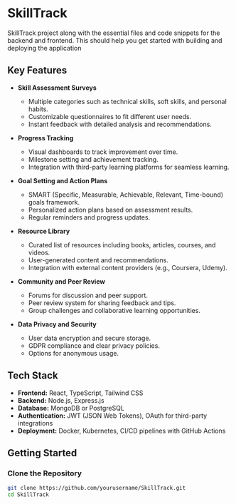# SkillTrack
SkillTrack project along with the essential files and code snippets for the backend and frontend. This should help you get started with building and deploying the application

## Key Features

- **Skill Assessment Surveys**
  - Multiple categories such as technical skills, soft skills, and personal habits.
  - Customizable questionnaires to fit different user needs.
  - Instant feedback with detailed analysis and recommendations.
  
- **Progress Tracking**
  - Visual dashboards to track improvement over time.
  - Milestone setting and achievement tracking.
  - Integration with third-party learning platforms for seamless learning.
  
- **Goal Setting and Action Plans**
  - SMART (Specific, Measurable, Achievable, Relevant, Time-bound) goals framework.
  - Personalized action plans based on assessment results.
  - Regular reminders and progress updates.
  
- **Resource Library**
  - Curated list of resources including books, articles, courses, and videos.
  - User-generated content and recommendations.
  - Integration with external content providers (e.g., Coursera, Udemy).
  
- **Community and Peer Review**
  - Forums for discussion and peer support.
  - Peer review system for sharing feedback and tips.
  - Group challenges and collaborative learning opportunities.

- **Data Privacy and Security**
  - User data encryption and secure storage.
  - GDPR compliance and clear privacy policies.
  - Options for anonymous usage.

## Tech Stack

- **Frontend:** React, TypeScript, Tailwind CSS
- **Backend:** Node.js, Express.js
- **Database:** MongoDB or PostgreSQL
- **Authentication:** JWT (JSON Web Tokens), OAuth for third-party integrations
- **Deployment:** Docker, Kubernetes, CI/CD pipelines with GitHub Actions

## Getting Started

### Clone the Repository
```sh
git clone https://github.com/yourusername/SkillTrack.git
cd SkillTrack
